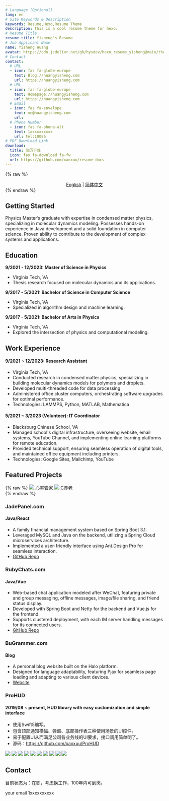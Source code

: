 ```yaml
---
# Language (Optional)
lang: en
# Site Keywords & Description
keywords: Resume,Hexo,Resume Theme
description: This is a cool resume theme for hexo.
# Resume Title
resume_title: Yisheng's Resume
# Job Applicant Name
name: Yisheng Huang
avatar: https://cdn.jsdelivr.net/gh/hysdev/hexo_resume_yisheng@main/themes/resume/yishengavt.png
# Contact
contact:
  # URL
  - icon: fas fa-globe-europe
    text: Blog://huangyisheng.com
    url: https://huangyisheng.com
  # URL
  - icon: fas fa-globe-europe
    text: Homepage://huangyisheng.com
    url: https://huangyisheng.com
  # Email
  - icon: fas fa-envelope
    text: me@huangyisheng.com
    url:
  # Phone Number
  - icon: fas fa-phone-alt
    text: 1xxxxxxxxxx
    url: tel:10086
# PDF Download Link
download:
  title: 简历下载
  icon: fas fa-download fa-fw
  url: https://github.com/xaoxuu/resume-docs
---
```


{% raw %}
<center>
<a href='/'>English</a> | <a href='/zh-cn/'>简体中文</a>
</center>
{% endraw %}


## <i class="fas fa-flag"></i> Getting Started

Physics Master’s graduate with expertise in condensed matter physics, specializing in molecular dynamics modeling. Possesses hands-on experience in Java development and a solid foundation in computer science. Proven ability to contribute to the development of complex systems and applications.


## <i class="fas fa-user-graduate"></i> Education

**9/2021 - 12/2023: Master of Science in Physics**
- Virginia Tech, VA
- Thesis research focused on molecular dynamics and its applications.

**9/2017 - 5/2021: Bachelor of Science in Computer Science**
- Virginia Tech, VA
- Specialized in algorithm design and machine learning.

**9/2017 - 5/2021: Bachelor of Arts in Physics**
- Virginia Tech, VA
- Explored the intersection of physics and computational modeling.


## <i class="fas fa-user-tie"></i> Work Experience


#### 9/2021 ~ 12/2023: Research Assistant
- Virginia Tech, VA
- Conducted research in condensed matter physics, specializing in building molecular dynamics models for polymers and droplets.
- Developed multi-threaded code for data processing.
- Administered office cluster computers, orchestrating software upgrades for optimal performance.
- Technologies: LAMMPS, Python, MATLAB, Mathematica

#### 5/2021 ~ 3/2023 (Volunteer): IT Coordinator
- Blacksburg Chinese School, VA
- Managed school's digital infrastructure, overseeing website, email systems, YouTube Channel, and implementing online learning platforms for remote education.
- Provided technical support, ensuring seamless operation of digital tools, and maintained office equipment including printers.
- Technologies: Google Sites, Mailchimp, YouTube




## <i class="fas fa-award"></i> Featured Projects


{% raw %}
<btns rounded>
<a href='https://apps.apple.com/cn/app/heart-mate-pro-hrm-utility/id1463348922?ls=1'>
  <img src='https://cdn.jsdelivr.net/gh/xaoxuu/cdn-assets/proj/heartmate/icon.png'>
  心率管家
</a>
<a href='https://apps.apple.com/cn/app/c%E5%85%BB%E8%80%81/id1458315594'>
  <img src='https://cdn.jsdelivr.net/gh/xaoxuu/cdn-assets/proj/het-cyanglao/icon.png'>
  C养老
</a>
</btns><br>
{% endraw %}

### JadePanel.com

#### Java/React

- A family financial management system based on Spring Boot 3.1.
- Leveraged MySQL and Java on the backend, utilizing a Spring Cloud microservices architecture.
- Implemented a user-friendly interface using Ant.Design Pro for seamless interaction.
- [GitHub Repo](https://github.com/yishengh/jadepanel)

### RubyChats.com

#### Java/Vue

- Web-based chat application modeled after WeChat, featuring private and group messaging, offline messages, image/file sharing, and friend status display.
- Developed with Spring Boot and Netty for the backend and Vue.js for the frontend.
- Supports clustered deployment, with each IM server handling messages for its connected users.
- [GitHub Repo](https://github.com/yishengh/rubychats)

### BuGrammer.com

#### Blog

- A personal blog website built on the Halo platform.
- Designed for language adaptability, featuring Pjax for seamless page loading and adapting to various client devices.
- [Website](https://bugrammer.com)

### ProHUD

#### 2019/08 ~ present, HUD library with easy customization and simple interface

- 使用Swift5编写。
- 包含顶部通知横幅、弹窗、底部操作表三种使用场景的UI控件。
- 易于配置UI从而满足公司各业务线的UI要求，接口调用简单明了。
- 源码：https://github.com/xaoxuu/ProHUD

<fancybox>
<img src='https://cdn.jsdelivr.net/gh/xaoxuu/cdn-assets/proj/prohud/screenshot01.png'>
<img src='https://cdn.jsdelivr.net/gh/xaoxuu/cdn-assets/proj/prohud/screenshot02.png'>
<img src='https://cdn.jsdelivr.net/gh/xaoxuu/cdn-assets/proj/prohud/screenshot03.png'>
<img src='https://cdn.jsdelivr.net/gh/xaoxuu/cdn-assets/proj/prohud/screenshot04.png'>
<img src='https://cdn.jsdelivr.net/gh/xaoxuu/cdn-assets/proj/prohud/screenshot05.png'>
<img src='https://cdn.jsdelivr.net/gh/xaoxuu/cdn-assets/proj/prohud/screenshot06.png'>
<img src='https://cdn.jsdelivr.net/gh/xaoxuu/cdn-assets/proj/prohud/screenshot07.png'>
<img src='https://cdn.jsdelivr.net/gh/xaoxuu/cdn-assets/proj/prohud/screenshot08.png'>
<img src='https://cdn.jsdelivr.net/gh/xaoxuu/cdn-assets/proj/prohud/screenshot09.png'>
<img src='https://cdn.jsdelivr.net/gh/xaoxuu/cdn-assets/proj/prohud/screenshot10.png'>
</fancybox>


## <i class="fas fa-phone-alt"></i> Contact

目前状态为：在职，考虑换工作，100年内可到岗。

<i class="fas fa-envelope fa-fw"></i> your email
<i class="fas fa-phone-alt fa-fw"></i> 1xxxxxxxxxx
